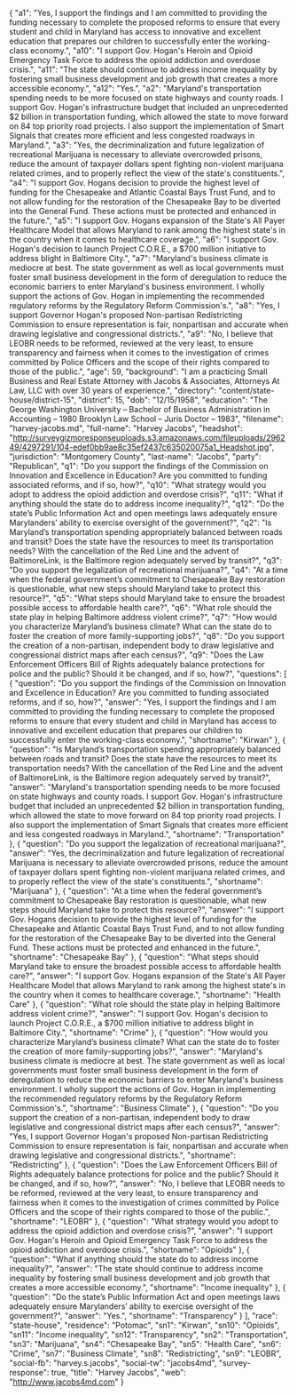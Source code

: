 {
  "a1": "Yes, I support the findings and I am committed to providing the funding necessary to complete the proposed reforms to ensure that every student and child in Maryland has access to innovative and excellent education that prepares our children to successfully enter the working-class economy.",
  "a10": "I support Gov. Hogan's Heroin and Opioid Emergency Task Force to address the opioid addiction and overdose crisis.",
  "a11": "The state should continue to address income inequality by fostering small business development and job growth that creates a more accessible economy.",
  "a12": "Yes.",
  "a2": "Maryland's transportation spending needs to be more focused on state highways and county roads. I support Gov. Hogan's infrastructure budget that included an unprecedented $2 billion in transportation funding, which allowed the state to move forward on 84 top priority road projects. I also support the implementation of Smart Signals that creates more efficient and less congested roadways in Maryland.",
  "a3": "Yes, the decriminalization and future legalization of recreational Marijuana is necessary to alleviate overcrowded prisons, reduce the amount of taxpayer dollars spent fighting non-violent marijuana related crimes, and to properly reflect the view of the state's constituents.",
  "a4": "I support Gov. Hogans decision to provide the  highest level of funding for the Chesapeake and Atlantic Coastal Bays Trust Fund, and to not allow funding for the restoration of the Chesapeake Bay to be diverted into the General Fund. These actions must be protected and enhanced in the future.",
  "a5": "I support Gov. Hogans expansion of the State's All Payer Healthcare Model that allows Maryland to rank among the highest state's in the country when it comes to healthcare coverage.",
  "a6": "I support Gov. Hogan's decision to launch Project C.O.R.E., a $700 million initiative to address blight in Baltimore City.",
  "a7": "Maryland's business climate is mediocre at best. The state government as well as local governments must foster small business development in the form of deregulation to reduce the economic barriers to enter Maryland's business environment. I wholly support the actions of Gov. Hogan in implementing the recommended regulatory reforms by the Regulatory Reform Commission's.",
  "a8": "Yes, I support Governor Hogan's proposed Non-partisan Redistricting Commission to ensure representation is fair, nonpartisan and accurate when drawing legislative and congressional districts.",
  "a9": "No, I believe that LEOBR needs to be reformed, reviewed at the very least, to ensure transparency and fairness when it comes to the investigation of crimes committed by Police Officers and the scope of their rights compared to those of the public.",
  "age": 59,
  "background": "I am a practicing Small Business and Real Estate Attorney with Jacobs & Associates, Attorneys At Law, LLC with over 30 years of experience.",
  "directory": "content/state-house/district-15",
  "district": 15,
  "dob": "12/15/1958",
  "education": "The George Washington University – Bachelor of Business Administration in Accounting – 1980  Brooklyn Law School – Juris Doctor – 1983",
  "filename": "harvey-jacobs.md",
  "full-name": "Harvey Jacobs",
  "headshot": "http://surveygizmoresponseuploads.s3.amazonaws.com/fileuploads/296249/4297291/104-edef0bb9ae8c35ef2437c635020075a1_Headshot.jpg",
  "jurisdiction": "Montgomery County",
  "last-name": "Jacobs",
  "party": "Republican",
  "q1": "Do you support the findings of the Commission on Innovation and Excellence in Education? Are you committed to funding associated reforms, and if so, how?",
  "q10": "What strategy would you adopt to address the opioid addiction and overdose crisis?",
  "q11": "What if anything should the state do to address income inequality?",
  "q12": "Do the state’s Public Information Act and open meetings laws adequately ensure Marylanders’ ability to exercise oversight of the government?",
  "q2": "Is Maryland’s transportation spending appropriately balanced between roads and transit? Does the state have the resources to meet its transportation needs? With the cancellation of the Red Line and the advent of BaltimoreLink, is the Baltimore region adequately served by transit?",
  "q3": "Do you support the legalization of recreational marijuana?",
  "q4": "At a time when the federal government’s commitment to Chesapeake Bay restoration is questionable, what new steps should Maryland take to protect this resource?",
  "q5": "What steps should Maryland take to ensure the broadest possible access to affordable health care?",
  "q6": "What role should the state play in helping Baltimore address violent crime?",
  "q7": "How would you characterize Maryland’s business climate? What can the state do to foster the creation of more family-supporting jobs?",
  "q8": "Do you support the creation of a non-partisan, independent body to draw legislative and congressional district maps after each census?",
  "q9": "Does the Law Enforcement Officers Bill of Rights adequately balance protections for police and the public? Should it be changed, and if so, how?",
  "questions": [
    {
      "question": "Do you support the findings of the Commission on Innovation and Excellence in Education? Are you committed to funding associated reforms, and if so, how?",
      "answer": "Yes, I support the findings and I am committed to providing the funding necessary to complete the proposed reforms to ensure that every student and child in Maryland has access to innovative and excellent education that prepares our children to successfully enter the working-class economy.",
      "shortname": "Kirwan"
    },
    {
      "question": "Is Maryland’s transportation spending appropriately balanced between roads and transit? Does the state have the resources to meet its transportation needs? With the cancellation of the Red Line and the advent of BaltimoreLink, is the Baltimore region adequately served by transit?",
      "answer": "Maryland's transportation spending needs to be more focused on state highways and county roads. I support Gov. Hogan's infrastructure budget that included an unprecedented $2 billion in transportation funding, which allowed the state to move forward on 84 top priority road projects. I also support the implementation of Smart Signals that creates more efficient and less congested roadways in Maryland.",
      "shortname": "Transportation"
    },
    {
      "question": "Do you support the legalization of recreational marijuana?",
      "answer": "Yes, the decriminalization and future legalization of recreational Marijuana is necessary to alleviate overcrowded prisons, reduce the amount of taxpayer dollars spent fighting non-violent marijuana related crimes, and to properly reflect the view of the state's constituents.",
      "shortname": "Marijuana"
    },
    {
      "question": "At a time when the federal government’s commitment to Chesapeake Bay restoration is questionable, what new steps should Maryland take to protect this resource?",
      "answer": "I support Gov. Hogans decision to provide the  highest level of funding for the Chesapeake and Atlantic Coastal Bays Trust Fund, and to not allow funding for the restoration of the Chesapeake Bay to be diverted into the General Fund. These actions must be protected and enhanced in the future.",
      "shortname": "Chesapeake Bay"
    },
    {
      "question": "What steps should Maryland take to ensure the broadest possible access to affordable health care?",
      "answer": "I support Gov. Hogans expansion of the State's All Payer Healthcare Model that allows Maryland to rank among the highest state's in the country when it comes to healthcare coverage.",
      "shortname": "Health Care"
    },
    {
      "question": "What role should the state play in helping Baltimore address violent crime?",
      "answer": "I support Gov. Hogan's decision to launch Project C.O.R.E., a $700 million initiative to address blight in Baltimore City.",
      "shortname": "Crime"
    },
    {
      "question": "How would you characterize Maryland’s business climate? What can the state do to foster the creation of more family-supporting jobs?",
      "answer": "Maryland's business climate is mediocre at best. The state government as well as local governments must foster small business development in the form of deregulation to reduce the economic barriers to enter Maryland's business environment. I wholly support the actions of Gov. Hogan in implementing the recommended regulatory reforms by the Regulatory Reform Commission's.",
      "shortname": "Business Climate"
    },
    {
      "question": "Do you support the creation of a non-partisan, independent body to draw legislative and congressional district maps after each census?",
      "answer": "Yes, I support Governor Hogan's proposed Non-partisan Redistricting Commission to ensure representation is fair, nonpartisan and accurate when drawing legislative and congressional districts.",
      "shortname": "Redistricting"
    },
    {
      "question": "Does the Law Enforcement Officers Bill of Rights adequately balance protections for police and the public? Should it be changed, and if so, how?",
      "answer": "No, I believe that LEOBR needs to be reformed, reviewed at the very least, to ensure transparency and fairness when it comes to the investigation of crimes committed by Police Officers and the scope of their rights compared to those of the public.",
      "shortname": "LEOBR"
    },
    {
      "question": "What strategy would you adopt to address the opioid addiction and overdose crisis?",
      "answer": "I support Gov. Hogan's Heroin and Opioid Emergency Task Force to address the opioid addiction and overdose crisis.",
      "shortname": "Opioids"
    },
    {
      "question": "What if anything should the state do to address income inequality?",
      "answer": "The state should continue to address income inequality by fostering small business development and job growth that creates a more accessible economy.",
      "shortname": "Income inequality"
    },
    {
      "question": "Do the state’s Public Information Act and open meetings laws adequately ensure Marylanders’ ability to exercise oversight of the government?",
      "answer": "Yes.",
      "shortname": "Transparency"
    }
  ],
  "race": "state-house",
  "residence": "Potomac",
  "sn1": "Kirwan",
  "sn10": "Opioids",
  "sn11": "Income inequality",
  "sn12": "Transparency",
  "sn2": "Transportation",
  "sn3": "Marijuana",
  "sn4": "Chesapeake Bay",
  "sn5": "Health Care",
  "sn6": "Crime",
  "sn7": "Business Climate",
  "sn8": "Redistricting",
  "sn9": "LEOBR",
  "social-fb": "harvey.s.jacobs",
  "social-tw": "jacobs4md",
  "survey-response": true,
  "title": "Harvey Jacobs",
  "web": "http://www.jacobs4md.com"
}
